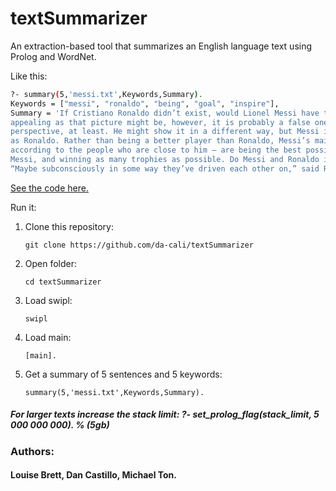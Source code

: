 # textSummarizer

An extraction-based tool that summarizes an English language text using Prolog and WordNet.

Like this:

```bash
?- summary(5,'messi.txt',Keywords,Summary).
Keywords = ["messi", "ronaldo", "being", "goal", "inspire"],
Summary = 'If Cristiano Ronaldo didn’t exist, would Lionel Messi have to invent him?. As
appealing as that picture might be, however, it is probably a false one — from Messi’s
perspective, at least. He might show it in a different way, but Messi is just as competitive
as Ronaldo. Rather than being a better player than Ronaldo, Messi’s main motivations —
according to the people who are close to him — are being the best possible version of Lionel
Messi, and winning as many trophies as possible. Do Messi and Ronaldo inspire each other?
“Maybe subconsciously in some way they’ve driven each other on,” said Rodgers'.
```
[See the code here.](https://github.com/da-cali/textSummarizer/blob/master/main.pl)

Run it:
  
1. Clone this repository:
    ```
    git clone https://github.com/da-cali/textSummarizer
    ```
2. Open folder:
    ```
    cd textSummarizer
    ```
3. Load swipl:
    ```
    swipl
    ```
4. Load main:
    ```
    [main].
    ```
5. Get a summary of 5 sentences and 5 keywords:
    ```
    summary(5,'messi.txt',Keywords,Summary).
    ```

##### For larger texts increase the stack limit: ?- set_prolog_flag(stack_limit, 5 000 000 000). % (5gb)
 

### Authors:
#### Louise Brett, Dan Castillo, Michael Ton.